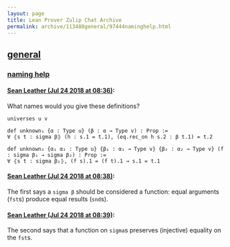 ```yaml
---
layout: page
title: Lean Prover Zulip Chat Archive 
permalink: archive/113488general/97444naminghelp.html
---
```


## [general](index.html)
### [naming help](97444naminghelp.html)

#### [Sean Leather (Jul 24 2018 at 08:36)](https://leanprover.zulipchat.com/#narrow/stream/113488-general/topic/naming%20help/near/130194006):
What names would you give these definitions?

```lean
universes u v

def unknown₁ {α : Type u} (β : α → Type v) : Prop :=
∀ ⦃s t : sigma β⦄ (h : s.1 = t.1), (eq.rec_on h s.2 : β t.1) = t.2

def unknown₂ {α₁ α₂ : Type u} {β₁ : α₁ → Type v} {β₂ : α₂ → Type v} (f : sigma β₁ → sigma β₂) : Prop :=
∀ ⦃s t : sigma β₁⦄, (f s).1 = (f t).1 → s.1 = t.1
```

#### [Sean Leather (Jul 24 2018 at 08:38)](https://leanprover.zulipchat.com/#narrow/stream/113488-general/topic/naming%20help/near/130194079):
The first says a `sigma β` should be considered a function: equal arguments (`fst`s) produce equal results (`snd`s).

#### [Sean Leather (Jul 24 2018 at 08:39)](https://leanprover.zulipchat.com/#narrow/stream/113488-general/topic/naming%20help/near/130194091):
The second says that a function on `sigma`s preserves (injective) equality on the `fst`s.

